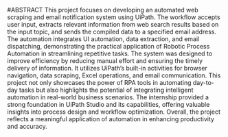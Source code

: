 #ABSTRACT
This project focuses on developing an automated web scraping and email notification system using UiPath. The workflow accepts user input, extracts relevant information from web search results based on the input topic, and sends the compiled data to a specified email address. The automation integrates UI automation, data extraction, and email dispatching, demonstrating the practical application of Robotic Process Automation in streamlining repetitive tasks. The system was designed to improve efficiency by reducing manual effort and ensuring the timely delivery of information. It utilizes UiPath’s built-in activities for browser navigation, data scraping, Excel operations, and email communication. This project not only showcases the power of RPA tools in automating day-to-day tasks but also highlights the potential of integrating intelligent automation in real-world business scenarios. The internship provided a strong foundation in UiPath Studio and its capabilities, offering valuable insights into process design and workflow optimization. Overall, the project reflects a meaningful application of automation in enhancing productivity and accuracy.
